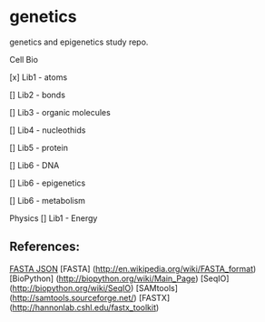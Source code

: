 # genetics
genetics and epigenetics study repo.

Cell Bio

[x] Lib1 - atoms

[] Lib2 - bonds

[] Lib3 - organic molecules

[] Lib4 - nucleothids

[] Lib5 - protein

[] Lib6 - DNA

[] Lib6 - epigenetics

[] Lib6 - metabolism


Physics
[] Lib1 - Energy


## References:
[FASTA JSON](https://gist.github.com/BenLangmead/8307011)
[FASTA] (http://en.wikipedia.org/wiki/FASTA_format)
[BioPython] (http://biopython.org/wiki/Main_Page)
[SeqIO] (http://biopython.org/wiki/SeqIO)
[SAMtools] (http://samtools.sourceforge.net/)
[FASTX] (http://hannonlab.cshl.edu/fastx_toolkit)